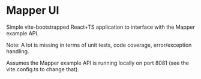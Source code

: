 # Mapper UI

Simple vite-bootstrapped React+TS application to interface with the Mapper example API.

Note:
A lot is missing in terms of unit tests, code coverage, error/exception handling.


Assumes the Mapper example API is running locally on port 8081 (see the vite.config.ts to change that).